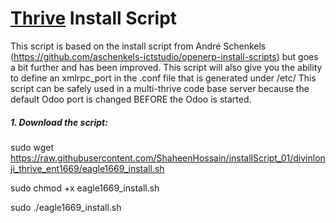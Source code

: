 # [Thrive](https://www.thrivebureau.com "Thrive ERP's Homepage") Install Script

This script is based on the install script from André Schenkels (https://github.com/aschenkels-ictstudio/openerp-install-scripts)
but goes a bit further and has been improved. This script will also give you the ability to define an xmlrpc_port in the .conf file that is generated under /etc/
This script can be safely used in a multi-thrive code base server because the default Odoo port is changed BEFORE the Odoo is started.


##### 1. Download the script:


sudo wget https://raw.githubusercontent.com/ShaheenHossain/installScript_01/divinlonji_thrive_ent1669/eagle1669_install.sh

sudo chmod +x eagle1669_install.sh

sudo ./eagle1669_install.sh




